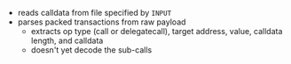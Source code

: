* reads calldata from file specified by `INPUT`
* parses packed transactions from raw payload
  - extracts op type (call or delegatecall), target address, value, calldata length, and calldata
  - doesn't yet decode the sub-calls
